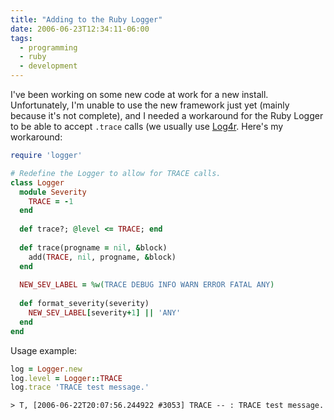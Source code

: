 ```yaml
---
title: "Adding to the Ruby Logger"
date: 2006-06-23T12:34:11-06:00
tags:
  - programming
  - ruby
  - development
---
```


I've been working on some new code at work for a new install. Unfortunately, I'm unable to use the new framework just yet (mainly because it's not complete), and I needed a workaround for the Ruby Logger to be able to accept `.trace` calls (we usually use [Log4r](http://log4r.sourceforge.net/). Here's my workaround:

```ruby
require 'logger'

# Redefine the Logger to allow for TRACE calls.
class Logger
  module Severity
    TRACE = -1
  end
  
  def trace?; @level <= TRACE; end
  
  def trace(progname = nil, &block)
    add(TRACE, nil, progname, &block)
  end
  
  NEW_SEV_LABEL = %w(TRACE DEBUG INFO WARN ERROR FATAL ANY)
  
  def format_severity(severity)
    NEW_SEV_LABEL[severity+1] || 'ANY'
  end
end
```

Usage example:

```ruby
log = Logger.new
log.level = Logger::TRACE
log.trace 'TRACE test message.'
```

```
> T, [2006-06-22T20:07:56.244922 #3053] TRACE -- : TRACE test message.
```
